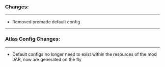 ### Changes:
***
- Removed premade default config
***
### Atlas Config Changes:
***
- Default configs no longer need to exist within the resources of the mod JAR, now are generated on the fly

